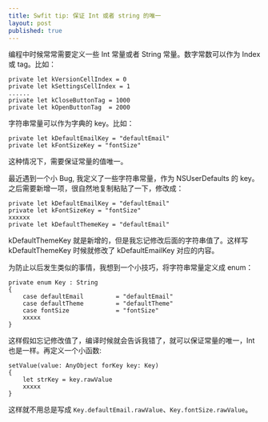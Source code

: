 ```yaml
---
title: Swfit tip: 保证 Int 或者 string 的唯一
layout: post
published: true
---
```


编程中时候常常需要定义一些 Int 常量或者 String 常量。数字常数可以作为 Index 或 tag。比如：

	private let kVersionCellIndex = 0
	private let kSettingsCellIndex = 1
	......
	private let kCloseButtonTag = 1000
	private let kOpenButtonTag  = 2000
	
字符串常量可以作为字典的 key。比如：

	private let kDefaultEmailKey = "defaultEmail"
	private let kFontSizeKey = "fontSize"
	
这种情况下，需要保证常量的值唯一。

最近遇到一个小 Bug, 我定义了一些字符串常量，作为 NSUserDefaults 的 key。之后需要新增一项，很自然地复制粘贴了一下，修改成：

	private let kDefaultEmailKey = "defaultEmail"
	private let kFontSizeKey = "fontSize"
	xxxxxx
	private let kDefaultThemeKey = "defaultEmail"
	
kDefaultThemeKey 就是新增的，但是我忘记修改后面的字符串值了。这样写 kDefaultThemeKey 时候就修改了 kDefaultEmailKey 对应的内容。

为防止以后发生类似的事情，我想到一个小技巧，将字符串常量定义成 enum：

	private enum Key : String
	{
	    case defaultEmail         = "defaultEmail"
	    case defaultTheme         = "defaultTheme"
	    case fontSize             = "fontSize"
	    xxxxx
	}
	
这样假如忘记修改值了，编译时候就会告诉我错了，就可以保证常量的唯一，Int 也是一样。再定义一个小函数:

	setValue(value: AnyObject forKey key: Key)
	{
		let strKey = key.rawValue
		xxxxx
	}

这样就不用总是写成 `Key.defaultEmail.rawValue`、`Key.fontSize.rawValue`。

